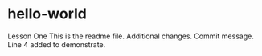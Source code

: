 # hello-world
Lesson One
This is the readme file.
Additional changes.
Commit message.  Line 4 added to demonstrate.
